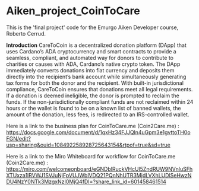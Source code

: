 # Aiken_project_CoinToCare
This is the 'final project' code for the Emurgo Aiken Developer course, Roberto Cerrud. 

**Introduction**
CareToCoin is a decentralized donation platform (DApp) that uses Cardano’s ADA cryptocurrency and smart contracts to provide a seamless, compliant, and automated way for donors to contribute to charities or causes with ADA, Cardano’s native crypto token. The DApp immediately converts donations into fiat currency and deposits them directly into the recipient’s bank account while simultaneously generating tax forms for both the donor and the recipient. With built-in jurisdictional compliance, CareToCoin ensures that donations meet all legal requirements. If a donation is deemed ineligible, the donor is prompted to reclaim the funds. If the non-jurisdictionally compliant funds are not reclaimed within 24 hours or the wallet is found to be on a known list of banned wallets, the amount of the donation, less fees, is  redirected to an IRS-controlled wallet.



Here is a link to the business plan for CoinToCare.me (Coin2Care.me) :
https://docs.google.com/document/d/1qxHz34FJJQln4uGpm3e1gvttoTH0oFGN/edit?usp=sharing&ouid=108492258928725643154&rtpof=true&sd=true

Here is a link to the Miro Whiteboard for workflow for CoinToCare.me (Coin2Care.me) :
https://miro.com/welcomeonboard/eGNDblRuckVHcUl5ZndRUW9NVnluSFhXTUxza1lRVWJ1SVJuNjFpVUJWblVDQ21PQnNhUTR3MjdLVXhLUDlSeHwzNDU4NzY0NTk3MzgxNzI0MjQ4fDI=?share_link_id=601458461514
